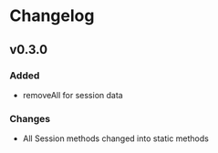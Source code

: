 # Changelog

## v0.3.0
### Added
- removeAll for session data
### Changes
- All Session methods changed into static methods
